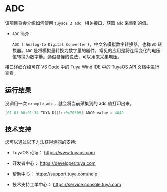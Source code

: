 # ADC

该项目将会介绍如何使用 `tuyaos 3 adc ` 相关接口，获取 `adc` 采集到的值。

* `ADC` 简介
  
  `ADC`（` Analog-to-Digital Converter` ），中文名模拟数字转换器，也称 `AD` 转换器。`ADC` 是将模拟量转换为数字量的器件，常见的应用是将连续变化的电压值转换为数字量。通俗易懂的说法，可以用来采集电压。

接口详细介绍可在 VS Code 中的 Tuya Wind IDE 中的 [TuyaOS API 文档](https://developer.tuya.com/cn/docs/iot-device-dev/tuyaos-wind-ide?id=Kbfy6kfuuqqu3#title-12-TuyaOS%20%E6%96%87%E6%A1%A3%E5%AF%BC%E8%88%AA)中进行查看。

## 运行结果

没调用一次 `example_adc` ，就会将当前采集到的 adc 值打印出来。

```c
[01-01 00:01:34 TUYA D][lr:0x70309] ADC0 value = 4049
```

## 技术支持

您可以通过以下方法获得涂鸦的支持:

- TuyaOS 论坛： https://www.tuyaos.com

- 开发者中心： https://developer.tuya.com

- 帮助中心： https://support.tuya.com/help

- 技术支持工单中心： https://service.console.tuya.com

